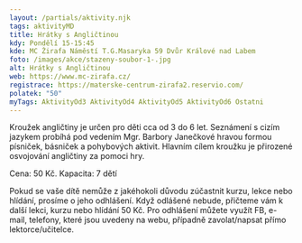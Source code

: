 ```yaml
---
layout: /partials/aktivity.njk
tags: aktivityMD
title: Hrátky s Angličtinou
kdy: Pondělí 15-15:45
kde: MC Žirafa Náměstí T.G.Masaryka 59 Dvůr Králové nad Labem
foto: /images/akce/stazeny-soubor-1-.jpg
alt: Hrátky s Angličtinou
web: https://www.mc-zirafa.cz/
registrace: https://materske-centrum-zirafa2.reservio.com/
polatek: "50"
myTags: AktivityOd3 AktivityOd4 AktivityOd5 AktivityOd6 Ostatni
---
```



Kroužek angličtiny je určen pro děti cca od 3 do 6 let. Seznámení s cizím jazykem probíhá pod vedením Mgr. Barbory Janečkové hravou formou písniček, básniček a pohybových aktivit. Hlavním cílem kroužku je přirozené osvojování angličtiny za pomoci hry.

Cena: 50 Kč. Kapacita: 7 dětí

Pokud se vaše dítě nemůže z jakéhokoli důvodu zúčastnit kurzu, lekce nebo hlídání, prosíme o jeho odhlášení. Když odlášené nebude, přičteme vám k další lekci, kurzu nebo hlídání 50 Kč. Pro odhlášení můžete využít FB, e-mail, telefony, které jsou uvedeny na webu, případně zavolat/napsat přímo lektorce/učitelce.